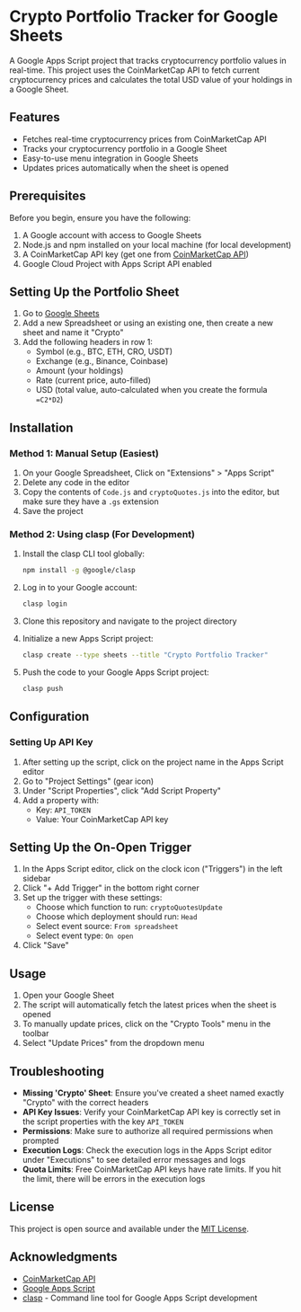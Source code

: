 # Crypto Portfolio Tracker for Google Sheets

A Google Apps Script project that tracks cryptocurrency portfolio values in real-time. This project uses the CoinMarketCap API to fetch current cryptocurrency prices and calculates the total USD value of your holdings in a Google Sheet.

## Features

- Fetches real-time cryptocurrency prices from CoinMarketCap API
- Tracks your cryptocurrency portfolio in a Google Sheet
- Easy-to-use menu integration in Google Sheets
- Updates prices automatically when the sheet is opened

## Prerequisites

Before you begin, ensure you have the following:

1. A Google account with access to Google Sheets
2. Node.js and npm installed on your local machine (for local development)
3. A CoinMarketCap API key (get one from [CoinMarketCap API](https://coinmarketcap.com/api/))
4. Google Cloud Project with Apps Script API enabled

## Setting Up the Portfolio Sheet

1. Go to [Google Sheets](https://sheets.google.com)
2. Add a new Spreadsheet or using an existing one, then create a new sheet and name it "Crypto"
3. Add the following headers in row 1:
    - Symbol (e.g., BTC, ETH, CRO, USDT)
    - Exchange (e.g., Binance, Coinbase)
    - Amount (your holdings)
    - Rate (current price, auto-filled)
    - USD (total value, auto-calculated when you create the formula `=C2*D2`)

## Installation

### Method 1: Manual Setup (Easiest)

1. On your Google Spreadsheet, Click on "Extensions" > "Apps Script"
2. Delete any code in the editor
3. Copy the contents of `Code.js` and `cryptoQuotes.js` into the editor, but make sure they have a `.gs` extension
4. Save the project

### Method 2: Using clasp (For Development)

1. Install the clasp CLI tool globally:
   ```bash
   npm install -g @google/clasp
   ```

2. Log in to your Google account:
   ```bash
   clasp login
   ```

3. Clone this repository and navigate to the project directory

4. Initialize a new Apps Script project:
   ```bash
   clasp create --type sheets --title "Crypto Portfolio Tracker"
   ```

5. Push the code to your Google Apps Script project:
   ```bash
   clasp push
   ```

## Configuration

### Setting Up API Key

1. After setting up the script, click on the project name in the Apps Script editor
2. Go to "Project Settings" (gear icon)
3. Under "Script Properties", click "Add Script Property"
4. Add a property with:
   - Key: `API_TOKEN`
   - Value: Your CoinMarketCap API key

## Setting Up the On-Open Trigger

1. In the Apps Script editor, click on the clock icon ("Triggers") in the left sidebar
2. Click "+ Add Trigger" in the bottom right corner
3. Set up the trigger with these settings:
   - Choose which function to run: `cryptoQuotesUpdate`
   - Choose which deployment should run: `Head`
   - Select event source: `From spreadsheet`
   - Select event type: `On open`
4. Click "Save"

## Usage

1. Open your Google Sheet
2. The script will automatically fetch the latest prices when the sheet is opened
3. To manually update prices, click on the "Crypto Tools" menu in the toolbar
4. Select "Update Prices" from the dropdown menu

## Troubleshooting

- **Missing 'Crypto' Sheet**: Ensure you've created a sheet named exactly "Crypto" with the correct headers
- **API Key Issues**: Verify your CoinMarketCap API key is correctly set in the script properties with the key `API_TOKEN`
- **Permissions**: Make sure to authorize all required permissions when prompted
- **Execution Logs**: Check the execution logs in the Apps Script editor under "Executions" to see detailed error messages and logs
- **Quota Limits**: Free CoinMarketCap API keys have rate limits. If you hit the limit, there will be errors in the execution logs

## License

This project is open source and available under the [MIT License](LICENSE).

## Acknowledgments

- [CoinMarketCap API](https://coinmarketcap.com/api/)
- [Google Apps Script](https://developers.google.com/apps-script)
- [clasp](https://github.com/google/clasp) - Command line tool for Google Apps Script development
